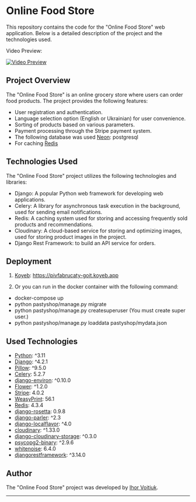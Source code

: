 # Online Food Store

This repository contains the code for the "Online Food Store" web application. Below is a detailed description of the project and the technologies used.

Video Preview:

[![Video Preview](https://img.youtube.com/vi/ooV965zULPk/0.jpg)](https://www.youtube.com/watch?v=ooV965zULPk)

## Project Overview

The "Online Food Store" is an online grocery store where users can order food products. The project provides the following features:

- User registration and authentication.
- Language selection option (English or Ukrainian) for user convenience.
- Sorting of products based on various parameters.
- Payment processing through the Stripe payment system.
- The following database was used [Neon](https://console.neon.tech/): postgresql
- For caching [Redis](https://app.redislabs.com/)

## Technologies Used

The "Online Food Store" project utilizes the following technologies and libraries:

- Django: A popular Python web framework for developing web applications.
- Celery: A library for asynchronous task execution in the background, used for sending email notifications.
- Redis: A caching system used for storing and accessing frequently sold products and recommendations.
- Cloudinary: A cloud-based service for storing and optimizing images, used for storing product images in the project.
- Django Rest Framework: to build an API service for orders.

## Deployment
1. [Koyeb](https://pivfabrucaty-goit.koyeb.app/en/): https://pivfabrucaty-goit.koyeb.app

2. Or you can run in the docker container with the following command:
- docker-compose up
- python pastyshop/manage.py migrate
- python pastyshop/manage.py createsuperuser
(You must create super user.)
- python pastyshop/manage.py loaddata pastyshop/mydata.json


## Used Technologies

- [Python](https://www.python.org/): ^3.11
- [Django](https://www.djangoproject.com/): ^4.2.1
- [Pillow](https://python-pillow.org/): ^9.5.0
- [Celery](https://docs.celeryproject.org/): 5.2.7
- [django-environ](https://github.com/joke2k/django-environ): ^0.10.0
- [Flower](https://github.com/mher/flower): ^1.2.0
- [Stripe](https://stripe.com/): 4.0.2
- [WeasyPrint](https://weasyprint.org/): 56.1
- [Redis](https://redis.io/): 4.3.4
- [django-rosetta](https://github.com/mbi/django-rosetta): 0.9.8
- [django-parler](https://django-parler.readthedocs.io/): ^2.3
- [django-localflavor](https://django-localflavor.readthedocs.io/): ^4.0
- [cloudinary](https://cloudinary.com/): ^1.33.0
- [django-cloudinary-storage](https://pypi.org/project/django-cloudinary-storage/): ^0.3.0
- [psycopg2-binary](https://pypi.org/project/psycopg2-binary/): ^2.9.6
- [whitenoise](https://pypi.org/project/whitenoise/): 6.4.0
- [djangorestframework](https://www.django-rest-framework.org/): ^3.14.0

## Author

The "Online Food Store" project was developed by [Ihor Voitiuk](https://github.com/ihor-vt).

---
